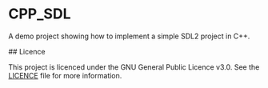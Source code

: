 # CPP_SDL

A demo project showing how to implement a simple SDL2 project in C++.

## Licence

This project is licenced under the GNU General Public Licence v3.0. See the [LICENCE](LICENCE) file for more information.